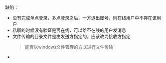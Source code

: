 缺陷：
- 没有完成单点登录，多点登录之后，一方退出账号，则在线用户中不存在该用户
- 私聊的时候没有验证是否在线，可以给不在线的用户发消息
- 文件传输的目录文件是由发送方指定的，应该改为接收方指定
    > 能否以windows文件管理的方式进行文件传输
- 